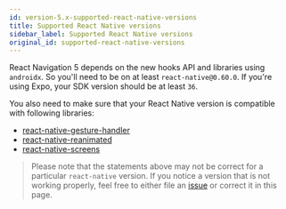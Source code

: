 ```yaml
---
id: version-5.x-supported-react-native-versions
title: Supported React Native versions
sidebar_label: Supported React Native versions
original_id: supported-react-native-versions
---
```


React Navigation 5 depends on the new hooks API and libraries using `androidx`. So you'll need to be on at least `react-native@0.60.0`. If you're using Expo, your SDK version should be at least `36`.

You also need to make sure that your React Native version is compatible with following libraries:

- [react-native-gesture-handler](https://github.com/software-mansion/react-native-gesture-handler#react-native-support)
- [react-native-reanimated](https://github.com/software-mansion/react-native-reanimated)
- [react-native-screens](https://github.com/kmagiera/react-native-screens)

> Please note that the statements above may not be correct for a particular `react-native` version. If you notice a version that is not working properly, feel free to either file an [issue](https://github.com/react-navigation/react-navigation.github.io/issues/new) or correct it in this page.
